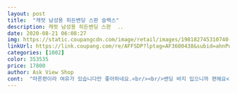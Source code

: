 ```yaml
---
layout: post 
title:  "캐럿 남성용 히든밴딩 스판 슬랙스" 
description: 캐럿 남성용 히든밴딩 스판  ..
date: 2020-08-21 06:08:27 
img: https://static.coupangcdn.com/image/retail/images/198182745310740-985854af-e06d-44ca-946b-945d77810b3d.jpg 
linkUrl: https://link.coupang.com/re/AFFSDP?lptag=AF3600438&subid=ahnPublicAsk&pageKey=1592154409&itemId=2720454526&vendorItemId=70710688008&traceid=V0-113-f77ef7ae7bc54c00 
categories: [1002] 
color: 353535 
price: 17800 
author: Ask View Shop 
cont:  "마른편이라 여유가 있습니다만 좋아하네요.<br/><br/>밴딩 바지 입으니까 편해요<br/>스판이라 편합니다.<br/><br/>재질이 약하네요... <br/>.<br/><br/>좋은 가격에 구매 했습니다.<br/><br/>" 
---
```

